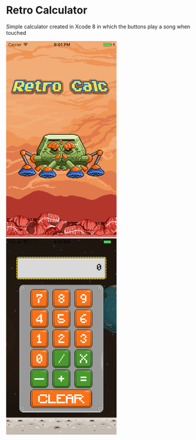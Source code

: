 # Retro Calculator
Simple calculator created in Xcode 8 in which the buttons play a song when touched

![Alt text](/RetroCalculator/Screenshots/HomeScreen.png?raw=true)
![Alt text](/RetroCalculator/Screenshots/MainScreen.png?raw=true)
